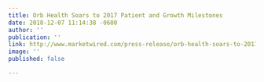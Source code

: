 ```yaml
---
title: Orb Health Soars to 2017 Patient and Growth Milestones
date: 2018-12-07 11:14:38 -0600
author: ''
publication: ''
link: http://www.marketwired.com/press-release/orb-health-soars-to-2017-patient-and-growth-milestones-2193904.htm?utm_content=56107628&utm_medium=social&utm_source=facebook
image: ''
published: false

---
```

